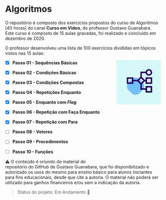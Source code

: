 <h1>Algoritmos</h1>

O repositório é composto dos exercícios propostos do curso de Algoritmos [40 horas] do canal **Curso em Vídeo**, do professor Gustavo Guanabara. Este curso é composto de 15 aulas gravadas, foi realizado e concluído em dezembro de 2020.

O professor desenvolveu uma lista de 100 exercícios divididas em tópicos vistos nas 15 aulas:

- [x] <img src="algoritmos.jpg" alt="java curso em video" width="30%" align="right"/>**Passo 01 - Sequências Básicas** 

- [x] **Passo 02 - Condições Básicas**

- [x] **Passo 03 - Condições Compostas** 

- [x] **Passo 04 - Repetições Enquanto** 

- [x] **Passo 05 - Enquanto com *Flag*** 

- [x] **Passo 06 - Repetição com Faça Enquanto** 

- [x] **Passo 07 - Repetição com Para**

- [ ] **Passo 08 - Vetores**

- [ ] **Passo 09 - Procedimentos**

- [ ] **Passo 10 - Funções**

  

:warning: O conteúdo é oriundo do material do <a href="https://gustavoguanabara.github.io" style="text-decoration:none">repositório do GitHub de Gustavo Guanabara</a>, que foi disponibilizado e autorizado os usos do mesmo para ensino básico para alunos iniciantes para fins educacionais, desde que cite a autoria. O material não poderá ser utilizado para ganhos financeiros e/ou sem a indicação da autoria.



> Status do projeto: Em Andamento :pencil:
